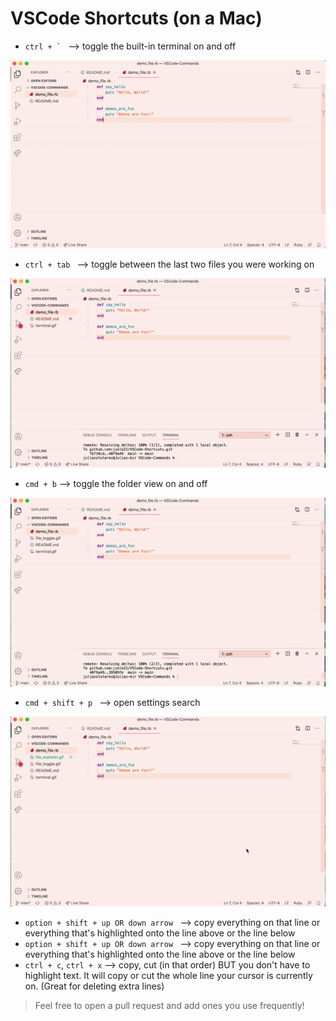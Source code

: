 # VSCode Shortcuts (on a Mac)

- ```ctrl + ` ``` --> toggle the built-in terminal on and off
  
![](terminal.gif)

- ```ctrl + tab ``` --> toggle between the last two files you were working on

![](file_toggle.gif)

- ```cmd + b``` --> toggle the folder view on and off

![](file_explorer.gif)

- ```cmd + shift + p ``` --> open settings search

![](settings.gif)

- ```option + shift + up OR down arrow ``` --> copy everything on that line or everything that's highlighted onto the line above or the line below
- ```option + shift + up OR down arrow ``` --> copy everything on that line or everything that's highlighted onto the line above or the line below
- ```ctrl + c```, ```ctrl + x``` --> copy, cut (in that order) BUT you don't have to highlight text. It will copy or cut the whole line your cursor is currently on. (Great for deleting extra lines)


> Feel free to open a pull request and add ones you use frequently!